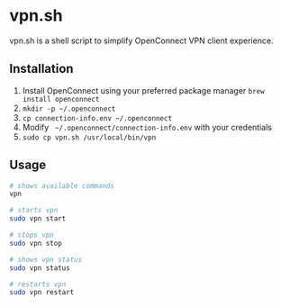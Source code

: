 # vpn.sh

vpn.sh is a shell script to simplify OpenConnect VPN client experience.

## Installation

1. Install OpenConnect using your preferred package manager `brew install openconnect`
2. `mkdir -p ~/.openconnect`
3. `cp connection-info.env ~/.openconnect`
4. Modify ` ~/.openconnect/connection-info.env` with your credentials
5. `sudo cp vpn.sh /usr/local/bin/vpn`

## Usage

```bash
# shows available commands
vpn

# starts vpn
sudo vpn start

# stops vpn
sudo vpn stop

# shows vpn status
sudo vpn status

# restarts vpn
sudo vpn restart
```